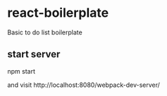 # react-boilerplate

Basic to do list boilerplate

## start server

npm start

and visit http://localhost:8080/webpack-dev-server/
